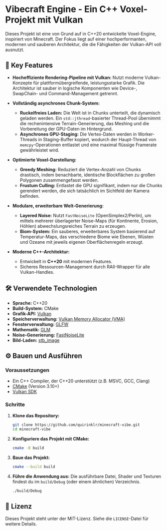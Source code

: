 # Vibecraft Engine - Ein C++ Voxel-Projekt mit Vulkan

Dieses Projekt ist eine von Grund auf in C++20 entwickelte Voxel-Engine, inspiriert von Minecraft. Der Fokus liegt auf einer hochperformanten, modernen und sauberen Architektur, die die Fähigkeiten der Vulkan-API voll ausnutzt.

## 🚀 Key Features

*   **Hocheffiziente Rendering-Pipeline mit Vulkan:** Nutzt moderne Vulkan-Konzepte für plattformübergreifende, leistungsstarke Grafik. Die Architektur ist sauber in logische Komponenten wie Device-, SwapChain- und Command-Management getrennt.

*   **Vollständig asynchrones Chunk-System:**
    *   **Ruckelfreies Laden:** Die Welt ist in Chunks unterteilt, die dynamisch geladen werden. Ein `std::jthread`-basierter Thread-Pool übernimmt die rechenintensive Terrain-Generierung, das Meshing und die Vorbereitung der GPU-Daten im Hintergrund.
    *   **Asynchrones GPU-Staging:** Die Vertex-Daten werden in Worker-Threads in Staging-Buffer kopiert, wodurch der Haupt-Thread von `memcpy`-Operationen entlastet und eine maximal flüssige Framerate gewährleistet wird.

*   **Optimierte Voxel-Darstellung:**
    *   **Greedy Meshing:** Reduziert die Vertex-Anzahl von Chunks drastisch, indem benachbarte, identische Blockflächen zu großen Polygonen zusammengefasst werden.
    *   **Frustum Culling:** Entlastet die GPU signifikant, indem nur die Chunks gerendert werden, die sich tatsächlich im Sichtfeld der Kamera befinden.

*   **Modulare, erweiterbare Welt-Generierung:**
    *   **Layered Noise:** Nutzt `FastNoiseLite` (OpenSimplex2/Perlin), um mittels mehrerer überlagerter Noise-Maps (für Kontinente, Erosion, Höhlen) abwechslungsreiches Terrain zu erzeugen.
    *   **Biom-System:** Ein sauberes, erweiterbares System basierend auf Temperatur-Maps, das verschiedene Biome wie Ebenen, Wüsten und Ozeane mit jeweils eigenen Oberflächenregeln erzeugt.

*   **Moderne C++-Architektur:**
    *   Entwickelt in **C++20** mit modernen Features.
    *   Sicheres Ressourcen-Management durch RAII-Wrapper für alle Vulkan-Handles.

## 🛠️ Verwendete Technologien

*   **Sprache:** C++20
*   **Build-System:** CMake
*   **Grafik-API:** [Vulkan](https://www.vulkan.org/)
*   **Speicherverwaltung:** [Vulkan Memory Allocator (VMA)](https://github.com/GPUOpen-LibrariesAndSDKs/VulkanMemoryAllocator)
*   **Fensterverwaltung:** [GLFW](https://www.glfw.org/)
*   **Mathematik:** [GLM](https://github.com/g-truc/glm)
*   **Noise-Generierung:** [FastNoiseLite](https://github.com/Auburn/FastNoiseLite)
*   **Bild-Laden:** [stb_image](https://github.com/nothings/stb)

## ⚙️ Bauen und Ausführen

### Voraussetzungen

*   Ein C++ Compiler, der C++20 unterstützt (z.B. MSVC, GCC, Clang)
*   [CMake](https://cmake.org/download/) (Version 3.10+)
*   [Vulkan SDK](https://vulkan.lunarg.com/sdk/home)

### Schritte

1.  **Klone das Repository:**
    ```bash
    git clone https://github.com/quirinklr/minecraft-vibe.git
    cd minecraft-vibe
    ```

2.  **Konfiguriere das Projekt mit CMake:**
    ```bash
    cmake -B build
    ```

3.  **Baue das Projekt:**
    ```bash
    cmake --build build
    ```

4.  **Führe die Anwendung aus:**
    Die ausführbare Datei, Shader und Texturen findest du im `build/Debug` (oder einem ähnlichen) Verzeichnis.
    ```bash
    ./build/Debug
    ```

## 📄 Lizenz

Dieses Projekt steht unter der MIT-Lizenz. Siehe die `LICENSE`-Datei für weitere Details.